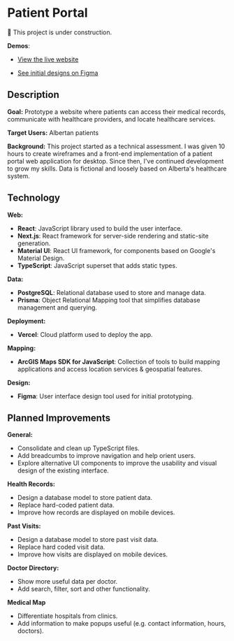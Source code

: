 # Patient Portal

:construction: This project is under construction.

**Demos**:

-   [View the live website](https://patient-portal-lake.vercel.app/)

-   [See initial designs on Figma](https://www.figma.com/proto/M3cqtNItwATCM8WwJEYlA4/Patient-Portal?node-id=141-7974&starting-point-node-id=141%3A7985&t=KuSfR42GYZRBcTku-1)

## Description

**Goal:** Prototype a website where patients can access their medical records, communicate with healthcare providers, and locate healthcare services.

**Target Users:** Albertan patients

**Background:** This project started as a technical assessment. I was given 10 hours to create wireframes and a front-end implementation of a patient portal web application for desktop. Since then, I've continued development to grow my skills. Data is fictional and loosely based on Alberta's healthcare system.

## Technology

**Web:**

-   **React**: JavaScript library used to build the user interface.
-   **Next.js**: React framework for server-side rendering and static-site generation.
-   **Material UI**: React UI framework, for components based on Google's Material Design.
-   **TypeScript**: JavaScript superset that adds static types.

**Data:**

-   **PostgreSQL**: Relational database used to store and manage data.
-   **Prisma**: Object Relational Mapping tool that simplifies database management and querying.

**Deployment:**

-   **Vercel**: Cloud platform used to deploy the app.

**Mapping:**

-   **ArcGIS Maps SDK for JavaScript**: Collection of tools to build mapping applications and access location services & geospatial features.

**Design:**

-   **Figma**: User interface design tool used for initial prototyping.

## Planned Improvements

**General:**

-   Consolidate and clean up TypeScript files.
-   Add breadcumbs to improve navigation and help orient users.
-   Explore alternative UI components to improve the usability and visual design of the existing interface.

**Health Records:**

-   Design a database model to store patient data.
-   Replace hard-coded patient data.
-   Improve how records are displayed on mobile devices.

**Past Visits:**

-   Design a database model to store past visit data.
-   Replace hard coded visit data.
-   Improve how visits are displayed on mobile devices.

**Doctor Directory:**

-   Show more useful data per doctor.
-   Add search, filter, sort and other functionality.

**Medical Map**

-   Differentiate hospitals from clinics.
-   Add information to make popups useful (e.g. contact information, hours, doctors).
